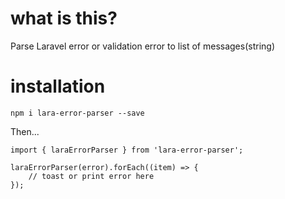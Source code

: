 # what is this?

Parse Laravel error or validation error to list of messages(string)

# installation

`npm i lara-error-parser --save`

Then...

```
import { laraErrorParser } from 'lara-error-parser';

laraErrorParser(error).forEach((item) => {
    // toast or print error here
});
```